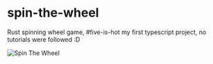 # spin-the-wheel
Rust spinning wheel game, #five-is-hot
my first typescript project, no tutorials were followed :D

![Spin The Wheel](https://github.com/codmitu/random-projects/blob/main/media-files/wheel.gif)
